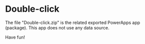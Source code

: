 # Double-click

The file "Double-click.zip" is the related exported PowerApps app (package). This app does not use any data source.

Have fun!
